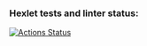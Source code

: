 ### Hexlet tests and linter status:
[![Actions Status](https://github.com/Slevin0087/frontend-project-11/actions/workflows/hexlet-check.yml/badge.svg)](https://github.com/Slevin0087/frontend-project-11/actions)